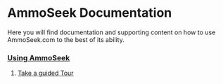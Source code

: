 <!-- TITLE: Home -->
<!-- SUBTITLE: Welcome the AmmoSeek.com documentation -->

# AmmoSeek Documentation
Here you will find documentation and supporting content on how to use AmmoSeek.com to the best of its ability.

### [Using AmmoSeek](user-guide)

1. [Take a guided Tour](home/user-guide/site-tour)